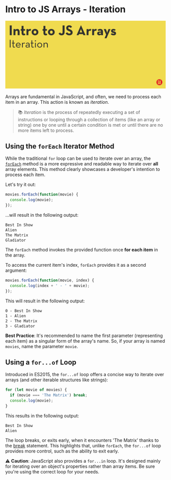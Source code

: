 # Intro to JS Arrays - Iteration

![Hero image](./assets/hero.png)


Arrays are fundamental in JavaScript, and often, we need to process each item in an array. This action is known as *iteration*. 

> :books: *Iteration* is the process of repeatedly executing a set of instructions or looping through a collection of items (like an array or string) one by one until a certain condition is met or until there are no more items left to process.

## Using the `forEach` Iterator Method

While the traditional `for` loop can be used to iterate over an array, the [`forEach`](https://developer.mozilla.org/en-US/docs/Web/JavaScript/Reference/Global_Objects/Array/forEach) method is a more expressive and readable way to iterate over **all** array elements. This method clearly showcases a developer's intention to process each item.

Let's try it out:

```js
movies.forEach(function(movie) {
  console.log(movie);
});
```

...will result in the following output:

```
Best In Show
Alien
The Matrix
Gladiator
```


The `forEach` method invokes the provided function once **for each item** in the array.

To access the current item's index, `forEach` provides it as a second argument:


```js
movies.forEach(function(movie, index) {
  console.log(index + ' - ' + movie);
});
```

This will result in the following output:

```
0 - Best In Show
1 - Alien
2 - The Matrix
3 - Gladiator
```

**Best Practice**: It's recommended to name the first parameter (representing each item) as a singular form of the array's name. So, if your array is named `movies`, name the parameter `movie`.


## Using a `for...of` Loop


Introduced in ES2015, the `for...of` loop offers a concise way to iterate over arrays (and other iterable structures like strings):

```js
for (let movie of movies) {
  if (movie === 'The Matrix') break;
  console.log(movie);
}
```
This results in the following output: 

```
Best In Show
Alien
```

The loop breaks, or exits early, when it encounters 'The Matrix' thanks to the [break](https://developer.mozilla.org/en-US/docs/Web/JavaScript/Reference/Statements/break) statement. This highlights that, unlike `forEach`, the `for...of` loop provides more control, such as the ability to exit early.


:warning: **Caution**: JavaScript also provides a `for...in` loop. It's designed mainly for iterating over an object's properties rather than array items. Be sure you're using the correct loop for your needs.
